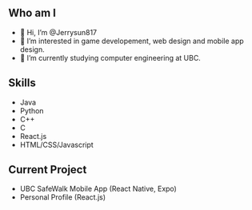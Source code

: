 ## Who am I
- 👋 Hi, I’m @Jerrysun817
- 👀 I’m interested in game developement, web design and mobile app design.
- 🌱 I’m currently studying computer engineering at UBC.

## Skills
- Java
- Python
- C++
- C
- React.js
- HTML/CSS/Javascript

## Current Project
- UBC SafeWalk Mobile App (React Native, Expo)
- Personal Profile (React.js)
